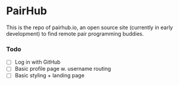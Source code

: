# PairHub

This is the repo of pairhub.io, an open source site (currently in early development) to find remote pair programming buddies.

### Todo

- [ ] Log in with GitHub
- [ ] Basic profile page w. username routing
- [ ] Basic styling + landing page
